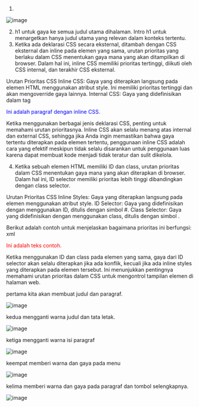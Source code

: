1.
![image](https://github.com/user-attachments/assets/464a52b5-b7e9-4c86-9da0-20289a5e8ecf)

2. h1 untuk gaya ke semua judul utama dihalaman.
    Intro h1 untuk menargetkan hanya judul utama yang relevan dalam 
    konteks tertentu.
3. Ketika ada deklarasi CSS secara eksternal, ditambah dengan CSS eksternal dan inline pada elemen yang sama, urutan prioritas yang berlaku dalam CSS menentukan gaya mana yang akan ditampilkan di browser. Dalam hal ini, inline CSS memiliki prioritas tertinggi, diikuti oleh CSS internal, dan terakhir CSS eksternal.

Urutan Prioritas CSS
Inline CSS: Gaya yang diterapkan langsung pada elemen HTML menggunakan atribut style. Ini memiliki prioritas tertinggi dan akan mengoverride gaya lainnya.
Internal CSS: Gaya yang didefinisikan dalam tag <style> di bagian <head> dari dokumen HTML. Ini memiliki prioritas lebih rendah dibandingkan inline CSS.
External CSS: Gaya yang didefinisikan dalam file CSS terpisah dan dihubungkan ke dokumen HTML menggunakan tag <link>. Ini memiliki prioritas terendah.

Berikut adalah contoh untuk menjelaskan bagaimana ini bekerja:
xml
<!DOCTYPE html>
<html lang="en">
<head>
    <meta charset="UTF-8">
    <meta name="viewport" content="width=device-width, initial-scale=1.0">
    <link rel="stylesheet" type="text/css" href="styles.css"> <!-- External CSS -->
    <style>
        p {
            color: red; /* Internal CSS */
        }
    </style>
    <title>Contoh Prioritas CSS</title>
</head>
<body>
    <p style="color: blue;">Ini adalah paragraf dengan inline CSS.</p>
</body>
</html>

Ketika menggunakan berbagai jenis deklarasi CSS, penting untuk memahami urutan prioritasnya. Inline CSS akan selalu menang atas internal dan external CSS, sehingga jika Anda ingin memastikan bahwa gaya tertentu diterapkan pada elemen tertentu, penggunaan inline CSS adalah cara yang efektif meskipun tidak selalu disarankan untuk penggunaan luas karena dapat membuat kode menjadi tidak teratur dan sulit dikelola.

4. Ketika sebuah elemen HTML memiliki ID dan class, urutan prioritas dalam CSS menentukan gaya mana yang akan diterapkan di browser. Dalam hal ini, ID selector memiliki prioritas lebih tinggi dibandingkan dengan class selector.

Urutan Prioritas CSS
Inline Styles: Gaya yang diterapkan langsung pada elemen menggunakan atribut style.
ID Selector: Gaya yang didefinisikan dengan menggunakan ID, ditulis dengan simbol #.
Class Selector: Gaya yang didefinisikan dengan menggunakan class, ditulis dengan simbol .

Berikut adalah contoh untuk menjelaskan bagaimana prioritas ini berfungsi:
xml
<!DOCTYPE html>
<html lang="en">
<head>
    <meta charset="UTF-8">
    <meta name="viewport" content="width=device-width, initial-scale=1.0">
    <style>
        #myElement {
            color: red; /* ID Selector */
        }
        .myClass {
            color: blue; /* Class Selector */
        }
    </style>
    <title>Contoh Prioritas CSS</title>
</head>
<body>
    <p id="myElement" class="myClass">Ini adalah teks contoh.</p>
</body>
</html>

Ketika menggunakan ID dan class pada elemen yang sama, gaya dari ID selector akan selalu diterapkan jika ada konflik, kecuali jika ada inline styles yang diterapkan pada elemen tersebut. Ini menunjukkan pentingnya memahami urutan prioritas dalam CSS untuk mengontrol tampilan elemen di halaman web.


pertama kita akan membuat judul dan paragraf.

![image](https://github.com/user-attachments/assets/fb7d66d5-829b-495c-b4a5-e6bc956aa7ba)

kedua mengganti warna judul dan tata letak.

![image](https://github.com/user-attachments/assets/a57867c4-105d-48a1-833d-735b2209f8be)

ketiga mengganti warna isi paragraf

![image](https://github.com/user-attachments/assets/5bf30e7a-4015-4cd1-a7c9-02d7c94e6469)

keempat memberi warna dan gaya pada menu

![image](https://github.com/user-attachments/assets/7cfe7c92-dddc-40d8-a0bb-73b59a6863d9)

kelima memberi warna dan gaya pada paragraf dan tombol selengkapnya.

![image](https://github.com/user-attachments/assets/c81cd849-0ac7-4e2f-8058-8450bcba6a2e)

